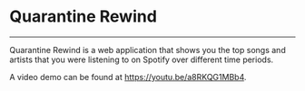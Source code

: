 # Quarantine Rewind 
---  
Quarantine Rewind is a web application that shows you the top songs and artists that you were listening to on Spotify over different time periods. 
  
A video demo can be found at https://youtu.be/a8RKQG1MBb4.

